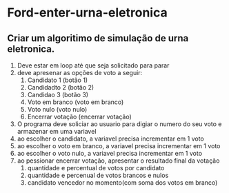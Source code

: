 # Ford-enter-urna-eletronica

## Criar um algoritimo de simulação de urna eletronica.

1. Deve estar em loop até que seja solicitado para parar
2. deve apresenar as opções de voto a seguir:
     1. Candidato 1 (botão 1)
     2. Candidadto 2 (botão 2)
     3. Candidao 3 (botão 3)
     4. Voto em branco (voto em branco)
     5. Voto nulo (voto nulo)
     6. Encerrar votação (encerrar votação)
3. O programa deve soliciar ao usuario para digiar o numero do seu voto e armazenar em uma variavel
4. ao escolher o candidato, a variavel precisa incrementar em 1 voto
5. ao escolher o voto em branco, a variavel precisa incrementar em 1 voto
6. ao escolher o voto nulo, a variavel precisa incrementar em 1 voto
7. ao pessionar encerrar votação, apresentar o resultado final da votação
     1. quantidade e percentual de votos por candidato
     2. quantidade e percenual de votos brancos e nulos
     3. candidato vencedor no momento(com soma dos votos em branco)
